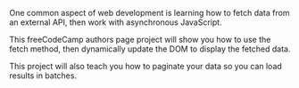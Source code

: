 One common aspect of web development is learning how to fetch data from an external API, then work with asynchronous JavaScript.

This freeCodeCamp authors page project will show you how to use the fetch method, then dynamically update the DOM to display the fetched data.

This project will also teach you how to paginate your data so you can load results in batches.

